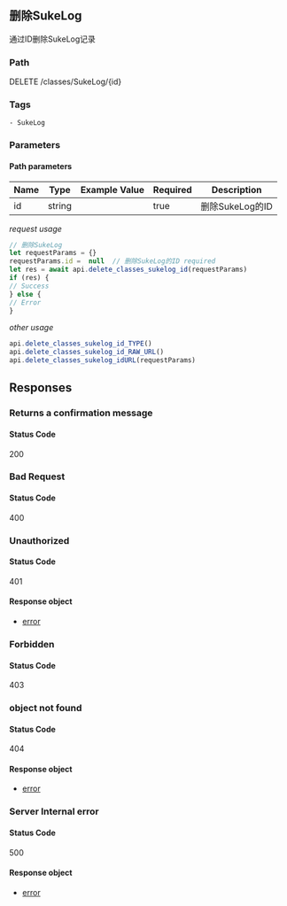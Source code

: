 ## 删除SukeLog

通过ID删除SukeLog记录
### Path
DELETE /classes/SukeLog/{id}

### Tags
    - SukeLog
### Parameters


#### Path parameters

| Name | Type | Example Value | Required | Description |
| ---- | ---- | ------------- | -------- | ----------- |
| id | string |  |  true  | 删除SukeLog的ID |
*request usage*
```javascript
// 删除SukeLog
let requestParams = {}
requestParams.id =  null  // 删除SukeLog的ID required
let res = await api.delete_classes_sukelog_id(requestParams)
if (res) {
// Success
} else {
// Error
}
```
*other usage*
```javascript
api.delete_classes_sukelog_id_TYPE()
api.delete_classes_sukelog_id_RAW_URL()
api.delete_classes_sukelog_idURL(requestParams)
```

## Responses
### Returns a confirmation message

#### Status Code
200



### Bad Request

#### Status Code
400



### Unauthorized

#### Status Code
401


#### Response object
* [error](../models/error.md)

### Forbidden

#### Status Code
403



### object not found

#### Status Code
404


#### Response object
* [error](../models/error.md)

### Server Internal error

#### Status Code
500


#### Response object
* [error](../models/error.md)

